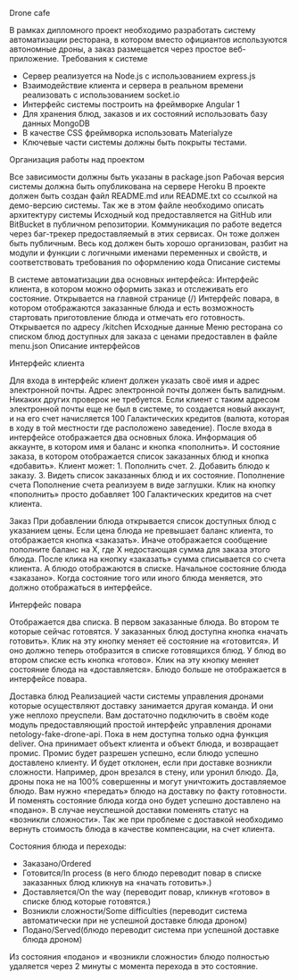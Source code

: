Drone cafe

В рамках дипломного проект необходимо разработать систему автоматизации ресторана, в котором вместо официантов используются автономные дроны, а заказ размещается через простое веб-приложение.
Требования к системе
- Сервер реализуется на Node.js с использованием express.js
- Взаимодействие клиента и сервера в реальном времени реализовать с использованием socket.io
- Интерфейс системы построить на фреймворке Angular 1
- Для хранения блюд, заказов и их состояний использовать базу данных MongoDB
- В качестве CSS фреймворка использовать Materialyze
- Ключевые части системы должны быть покрыты тестами.

Организация работы над проектом

Все зависимости должны быть указаны в package.json
Рабочая версия системы должна быть опубликована на сервере Heroku
В проекте должен быть создан файл README.md или README.txt со ссылкой на демо-версию системы. Так же в этом файле необходимо описать архитектуру системы
Исходный код предоставляется на GitHub или BitBucket в публичном репозитории.
Коммуникация по работе ведется через баг-трекер предоставляемый в этих сервисах. Он тоже должен быть публичным.
Весь код должен быть хорошо организован, разбит на модули и функции с логичными именами переменных и свойств, и соответствовать требования по оформлению кода
Описание системы

В системе автоматизации два основных интерфейса:
Интерфейс клиента, в котором можно оформить заказ и отслеживать его состояние. Открывается на главной странице (/)
Интерфейс повара, в котором отображаются заказанные блюда и есть возможность стартовать приготовление блюда и отмечать его готовность. Открывается по адресу /kitchen
Исходные данные
Меню ресторана со списком блюд доступных для заказа с ценами предоставлен в файле menu.json
Описание интерфейсов

Интерфейс клиента

Для входа в интерфейс клиент должен указать своё имя и адрес электронной почты. Адрес электронной почты должен быть валидным. Никаких других проверок не требуется.
Если клиент с таким адресом электронной почты еще не был в системе, то создается новый аккаунт, и на его счет начисляется 100 Галактических кредитов (валюта, которая в ходу в той местности где расположено заведение).
После входа в интерфейсе отображается два основных блока. Информация об аккаунте, в котором имя и баланс и кнопка «пополнить». И состояние заказа, в котором отображается список заказанных блюд и кнопка «добавить».
Клиент может: 1. Пополнить счет. 2. Добавить блюдо к заказу. 3. Видеть список заказанных блюд и их состояние.
Пополнение счета
Пополнение счета реализуем в виде заглушки. Клик на кнопку «пополнить» просто добавляет 100 Галактических кредитов на счет клиента.

Заказ
При добавлении блюда открывается список доступных блюд с указанием цены. Если цена блюда не превышает баланс клиента, то отображается кнопка «заказать». Иначе отображается сообщение пополните баланс на X, где X недостающая сумма для заказа этого блюда.
После клика на кнопку «заказать» сумма списывается со счета клиента. А блюдо отображаются в списке. Начальное состояние блюда «заказано». Когда состояние того или иного блюда меняется, это должно отображаться в интерфейсе.

Интерфейс повара

Отображается два списка. В первом заказанные блюда. Во втором те которые сейчас готовятся.
У заказанных блюд доступна кнопка «начать готовить». Клик на эту кнопку меняет её состояние на «готовится». И оно должно теперь отобразится в списке готовящихся блюд.
У блюд во втором списке есть кнопка «готово». Клик на эту кнопку меняет состояние блюда на «доставляется». Блюдо больше не отображается в интерфейсе повара.

Доставка блюд
Реализацией части системы управления дронами которые осуществляют доставку занимается другая команда. И они уже неплохо преуспели. Вам достаточно подключить в своём коде модуль предоставляющий простой интерфейс управления дронами netology-fake-drone-api.
Пока в нем доступна только одна функция deliver. Она принимает объект клиента и объект блюда, и возвращает промис. Промис будет разрешен успешно, если блюдо успешно доставлено клиенту. И будет отклонен, если при доставке возникли сложности. Например, дрон врезался в стену, или уронил блюдо. Да, дроны пока не на 100% совершенны и могут уничтожить доставляемое блюдо.
Вам нужно «передать» блюдо на доставку по факту готовности. И поменять состояние блюда когда оно будет успешно доставлено на «подано». В случае неуспешной доставки поменять статус на «возникли сложности». Так же при проблеме с доставкой необходимо вернуть стоимость блюда в качестве компенсации, на счет клиента.

Состояния блюда и переходы:
- Заказано/Ordered
- Готовится/In process (в него блюдо переводит повар в списке заказанных блюд кликнув на «начать готовить».)
- Доставляется/On the way (переводит повар, кликнув «готово» в списке блюд которые готовятся.)
- Возникли сложности/Some difficulties (переводит система автоматически при не успешной доставке блюда дроном)
- Подано/Served(блюдо переводит система при успешной доставке блюда дроном)

Из состояния «подано» и «возникли сложности» блюдо полностью удаляется через 2 минуты с момента перехода в это состояние.